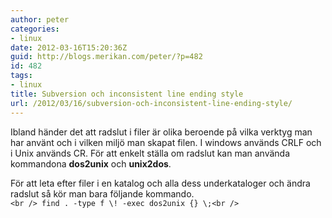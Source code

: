 ```yaml
---
author: peter
categories:
- linux
date: 2012-03-16T15:20:36Z
guid: http://blogs.merikan.com/peter/?p=482
id: 482
tags:
- linux
title: Subversion och inconsistent line ending style
url: /2012/03/16/subversion-och-inconsistent-line-ending-style/
---
```


Ibland händer det att radslut i filer är olika beroende på vilka verktyg man har använt och i vilken miljö man skapat filen. I windows används CRLF och i Unix används CR. För att enkelt ställa om radslut kan man använda kommandona **dos2unix** och **unix2dos**.

För att leta efter filer i en katalog och alla dess underkataloger och ändra radslut så kör man bara följande kommando.  
`<br />
find . -type f \! -exec dos2unix {} \;<br />
`